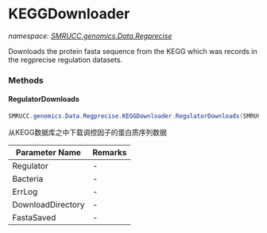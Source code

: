﻿# KEGGDownloader
_namespace: [SMRUCC.genomics.Data.Regprecise](./index.md)_

Downloads the protein fasta sequence from the KEGG which was records in the regprecise regulation datasets.



### Methods

#### RegulatorDownloads
```csharp
SMRUCC.genomics.Data.Regprecise.KEGGDownloader.RegulatorDownloads(SMRUCC.genomics.Data.Regprecise.Regulator,SMRUCC.genomics.Data.Regprecise.BacteriaGenome,Microsoft.VisualBasic.Logging.LogFile,System.String,System.String)
```
从KEGG数据库之中下载调控因子的蛋白质序列数据

|Parameter Name|Remarks|
|--------------|-------|
|Regulator|-|
|Bacteria|-|
|ErrLog|-|
|DownloadDirectory|-|
|FastaSaved|-|



